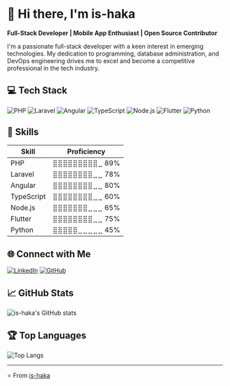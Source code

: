 # 👋 Hi there, I'm is-haka

**Full-Stack Developer | Mobile App Enthusiast | Open Source Contributor**

I'm a passionate full-stack developer with a keen interest in emerging technologies. My dedication to programming, database administration, and DevOps engineering drives me to excel and become a competitive professional in the tech industry.

## 💻 Tech Stack

![PHP](https://img.shields.io/badge/-PHP-777BB4?style=for-the-badge&logo=php&logoColor=white)
![Laravel](https://img.shields.io/badge/-Laravel-FF2D20?style=for-the-badge&logo=laravel&logoColor=white)
![Angular](https://img.shields.io/badge/-Angular-DD0031?style=for-the-badge&logo=angular&logoColor=white)
![TypeScript](https://img.shields.io/badge/-TypeScript-3178C6?style=for-the-badge&logo=typescript&logoColor=white)
![Node.js](https://img.shields.io/badge/-Node.js-339933?style=for-the-badge&logo=node.js&logoColor=white)
![Flutter](https://img.shields.io/badge/-Flutter-02569B?style=for-the-badge&logo=flutter&logoColor=white)
![Python](https://img.shields.io/badge/-Python-3776AB?style=for-the-badge&logo=python&logoColor=white)

## 🚀 Skills

| Skill   | Proficiency                                                  |
|---------|--------------------------------------------------------------|
| PHP     | ⣿⣿⣿⣿⣿⣿⣿⣿⣿⣀ 89% |
| Laravel | ⣿⣿⣿⣿⣿⣿⣿⣿⣀⣀ 78% |
| Angular | ⣿⣿⣿⣿⣿⣿⣿⣿⣀⣀ 80% |
| TypeScript | ⣿⣿⣿⣿⣿⣿⣿⣿⣀⣀ 60% |
| Node.js | ⣿⣿⣿⣿⣿⣿⣿⣀⣀⣀ 65% |
| Flutter | ⣿⣿⣿⣿⣿⣿⣿⣿⣀⣀ 75% |
| Python  | ⣿⣿⣿⣿⣿⣀⣀⣀⣀⣀ 45% |

## 🌐 Connect with Me

[![LinkedIn](https://img.shields.io/badge/-LinkedIn-0077B5?style=for-the-badge&logo=linkedin&logoColor=white)](https://www.linkedin.com/in/is-haka/)
[![GitHub](https://img.shields.io/badge/-GitHub-181717?style=for-the-badge&logo=github&logoColor=white)](https://github.com/is-haka)

## 📈 GitHub Stats

![is-haka's GitHub stats](https://github-readme-stats.vercel.app/api?username=is-haka&show_icons=true&theme=radical)

## 🏆 Top Languages

![Top Langs](https://github-readme-stats.vercel.app/api/top-langs/?username=is-haka&layout=compact&theme=radical)

---

⭐️ From [is-haka](https://github.com/is-haka)
